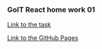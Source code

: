 ### GoIT React home work 01

[Link to the task](https://github.com/goitacademy/react-homework/tree/master/homework-01)

[Link to the GitHub Pages](https://ghileors.github.io/goit-react-hw-01-components/)
